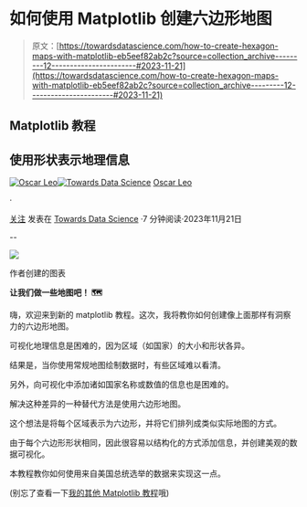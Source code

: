 # 如何使用 Matplotlib 创建六边形地图

> 原文：[https://towardsdatascience.com/how-to-create-hexagon-maps-with-matplotlib-eb5eef82ab2c?source=collection_archive---------12-----------------------#2023-11-21](https://towardsdatascience.com/how-to-create-hexagon-maps-with-matplotlib-eb5eef82ab2c?source=collection_archive---------12-----------------------#2023-11-21)

## Matplotlib 教程

## 使用形状表示地理信息

[](https://medium.com/@oscarleo?source=post_page-----eb5eef82ab2c--------------------------------)[![Oscar Leo](../Images/7733c9147bad2875a35155fca3903aa8.png)](https://medium.com/@oscarleo?source=post_page-----eb5eef82ab2c--------------------------------)[](https://towardsdatascience.com/?source=post_page-----eb5eef82ab2c--------------------------------)[![Towards Data Science](../Images/a6ff2676ffcc0c7aad8aaf1d79379785.png)](https://towardsdatascience.com/?source=post_page-----eb5eef82ab2c--------------------------------) [Oscar Leo](https://medium.com/@oscarleo?source=post_page-----eb5eef82ab2c--------------------------------)

·

[关注](https://medium.com/m/signin?actionUrl=https%3A%2F%2Fmedium.com%2F_%2Fsubscribe%2Fuser%2Fd7e5c1ca65b7&operation=register&redirect=https%3A%2F%2Ftowardsdatascience.com%2Fhow-to-create-hexagon-maps-with-matplotlib-eb5eef82ab2c&user=Oscar+Leo&userId=d7e5c1ca65b7&source=post_page-d7e5c1ca65b7----eb5eef82ab2c---------------------post_header-----------) 发表在 [Towards Data Science](https://towardsdatascience.com/?source=post_page-----eb5eef82ab2c--------------------------------) ·7 分钟阅读·2023年11月21日[](https://medium.com/m/signin?actionUrl=https%3A%2F%2Fmedium.com%2F_%2Fvote%2Ftowards-data-science%2Feb5eef82ab2c&operation=register&redirect=https%3A%2F%2Ftowardsdatascience.com%2Fhow-to-create-hexagon-maps-with-matplotlib-eb5eef82ab2c&user=Oscar+Leo&userId=d7e5c1ca65b7&source=-----eb5eef82ab2c---------------------clap_footer-----------)

--

[](https://medium.com/m/signin?actionUrl=https%3A%2F%2Fmedium.com%2F_%2Fbookmark%2Fp%2Feb5eef82ab2c&operation=register&redirect=https%3A%2F%2Ftowardsdatascience.com%2Fhow-to-create-hexagon-maps-with-matplotlib-eb5eef82ab2c&source=-----eb5eef82ab2c---------------------bookmark_footer-----------)![](../Images/8a0c286c2ed1192c80240ba0a37770bf.png)

作者创建的图表

**让我们做一些地图吧！ 🗺**

嗨，欢迎来到新的 matplotlib 教程。这次，我将教你如何创建像上面那样有洞察力的六边形地图。

可视化地理信息是困难的，因为区域（如国家）的大小和形状各异。

结果是，当你使用常规地图绘制数据时，有些区域难以看清。

另外，向可视化中添加诸如国家名称或数值的信息也是困难的。

解决这种差异的一种替代方法是使用六边形地图。

这个想法是将每个区域表示为六边形，并将它们排列成类似实际地图的方式。

由于每个六边形形状相同，因此很容易以结构化的方式添加信息，并创建美观的数据可视化。

本教程教你如何使用来自美国总统选举的数据来实现这一点。

(别忘了查看一下[我的其他 Matplotlib 教程](https://medium.com/@oscarleo/list/262e5d7f0847)哦)
